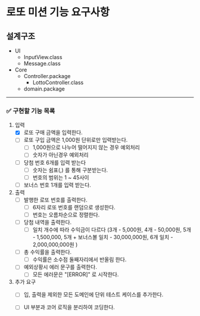 # 로또 미션 기능 요구사항


## 설계구조
- UI
  - InputView.class
  - Message.class
- Core
  - Controller.package
    - LottoController.class
  - domain.package
---

### ✅ 구현할 기능 목록
1) 입력
    - [x] 로또 구매 금액을 입력한다.
    - [ ] 로또 구입 금액은 1,000원 단위로만 입력받는다.
        - [ ] 1,000원으로 나누어 떨어지지 않는 경우 예외처리
        - [ ] 숫자가 아닌경우 예외처리
    - [ ] 당첨 번호 6개를 입력 받는다
        - [ ] 숫자는 쉼표(,) 를 통해 구분받는다.
        - [ ] 번호의 범위는 1 ~ 45사이
    - [ ] 보너스 번호 1개를 입력 받는다.

3) 출력 
   - [ ] 발행한 로또 번호를 출력한다.
     - [ ] 6자리 로또 번호를 랜덤으로 생성한다.
     - [ ] 번호는 오름차순으로 정렬한다.
   - [ ] 당첨 내역을 출력한다.
       - [ ] 일치 개수에 따라 수익금이 다르다 (3개 - 5,000원, 4개 - 50,000원, 5개 - 1,500,000, 5개 + 보너스볼 일치 - 30,000,000원, 6개 일치 - 2,000,000,000원 )
   - [ ] 총 수익률을 출력한다.
       - [ ] 수익률은 소수점 둘째자리에서 반올림 한다.
   - [ ] 예외상황시 에러 문구를 출력한다.
       - [ ] 모든 에러문은 "[ERROR]" 로 시작한다.

4) 추가 요구
   - [ ] 입, 출력을 제외한 모든 도메인에 단위 테스트 케이스를 추가한다.
   - [ ] UI 부분과 코어 로직을 분리하여 코딩한다.

